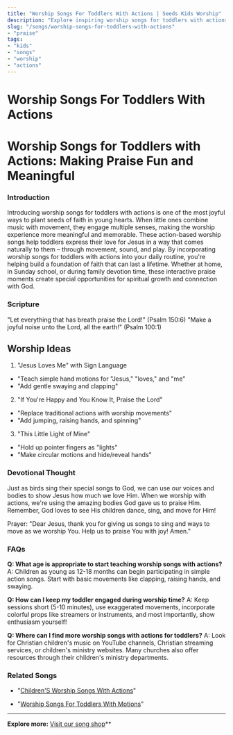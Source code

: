 ```yaml
---
title: "Worship Songs For Toddlers With Actions | Seeds Kids Worship"
description: "Explore inspiring worship songs for toddlers with actions for children's worship and faith development. Biblical music resources for families and ministry."
slug: "/songs/worship-songs-for-toddlers-with-actions"
- "praise"
tags:
- "kids"
- "songs"
- "worship"
- "actions"
---
```


# Worship Songs For Toddlers With Actions

# Worship Songs for Toddlers with Actions: Making Praise Fun and Meaningful

### Introduction
Introducing worship songs for toddlers with actions is one of the most joyful ways to plant seeds of faith in young hearts. When little ones combine music with movement, they engage multiple senses, making the worship experience more meaningful and memorable. These action-based worship songs help toddlers express their love for Jesus in a way that comes naturally to them – through movement, sound, and play. By incorporating worship songs for toddlers with actions into your daily routine, you're helping build a foundation of faith that can last a lifetime. Whether at home, in Sunday school, or during family devotion time, these interactive praise moments create special opportunities for spiritual growth and connection with God.

### Scripture
"Let everything that has breath praise the Lord!" (Psalm 150:6)
"Make a joyful noise unto the Lord, all the earth!" (Psalm 100:1)

## Worship Ideas
1. "Jesus Loves Me" with Sign Language
- "Teach simple hand motions for "Jesus," "loves," and "me"
- "Add gentle swaying and clapping"

2. "If You're Happy and You Know It, Praise the Lord"
- "Replace traditional actions with worship movements"
- "Add jumping, raising hands, and spinning"

3. "This Little Light of Mine"
- "Hold up pointer fingers as "lights"
- "Make circular motions and hide/reveal hands"

### Devotional Thought
Just as birds sing their special songs to God, we can use our voices and bodies to show Jesus how much we love Him. When we worship with actions, we're using the amazing bodies God gave us to praise Him. Remember, God loves to see His children dance, sing, and move for Him! 

Prayer: "Dear Jesus, thank you for giving us songs to sing and ways to move as we worship You. Help us to praise You with joy! Amen."

### FAQs
**Q: What age is appropriate to start teaching worship songs with actions?**
A: Children as young as 12-18 months can begin participating in simple action songs. Start with basic movements like clapping, raising hands, and swaying.

**Q: How can I keep my toddler engaged during worship time?**
A: Keep sessions short (5-10 minutes), use exaggerated movements, incorporate colorful props like streamers or instruments, and most importantly, show enthusiasm yourself!

**Q: Where can I find more worship songs with actions for toddlers?**
A: Look for Christian children's music on YouTube channels, Christian streaming services, or children's ministry websites. Many churches also offer resources through their children's ministry departments.

### Related Songs

- "[Children'S Worship Songs With Actions](/songs/children-s-worship-songs-with-actions/)"

- "[Worship Songs For Toddlers With Motions](/songs/worship-songs-for-toddlers-with-motions/)"

---

**Explore more:** [Visit our song shop](https://seedskidsworship.com/shop)**

<!-- Schema Markup -->
<script type="application/ld+json">
{
  "@context": "https://schema.org",
  "@type": "MusicRecording",
  "name": "Worship Songs For Toddlers With Actions",
  "byArtist": {
    "@type": "MusicGroup",
    "name": "Seeds Kids Worship"
  },
  "isFamilyFriendly": true,
  "url": "https://seedskidsworship.com/songs/worship-songs-for-toddlers-with-actions/"
}
</script>